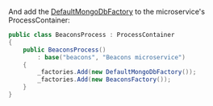
And add the [DefaultMongoDbFactory](../../../toolkit_api/net/mongodb/build/default_mongodb_factory/) to the microservice's ProcessContainer:

```cs
public class BeaconsProcess : ProcessContainer
{
    public BeaconsProcess()
        : base("beacons", "Beacons microservice")
    {
        _factories.Add(new DefaultMongoDbFactory());
        _factories.Add(new BeaconsFactory());
    }
}

```

